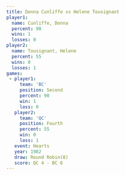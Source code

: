 ```yaml
---
title: Donna Cunliffe vs Helene Tousignant
player1:                  
  name: Cunliffe, Donna   
  percent: 90             
  wins: 1                 
  losses: 0               
player2:                  
  name: Tousignant, Helene
  percent: 55             
  wins: 0                 
  losses: 1               
games:
 - player1:          
     team: 'BC'      
     position: Second
     percent: 90     
     win: 1          
     loss: 0         
   player2:          
     team: 'QC'      
     position: Fourth
     percent: 55     
     win: 0          
     loss: 1         
   event: Hearts       
   year: 1982          
   draw: Round Robin(8)
   score: QC 4 - BC 6  
---
```

